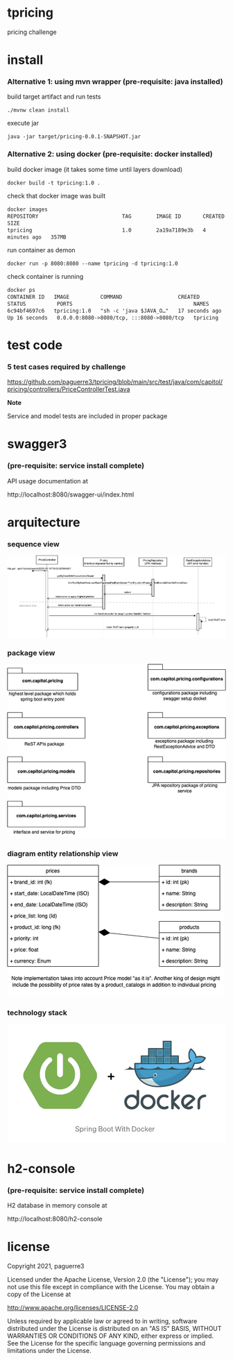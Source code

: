 # tpricing
pricing challenge




# install
### Alternative 1: using mvn wrapper (pre-requisite: java installed)
build target artifact and run tests
<pre><code>./mvnw clean install</code></pre>

execute jar
<pre><code>java -jar target/pricing-0.0.1-SNAPSHOT.jar</code></pre>


### Alternative 2: using docker (pre-requisite: docker installed)
build docker image (it takes some time until layers download)
<pre><code>docker build -t tpricing:1.0 .</code></pre>

check that docker image was built
<pre><code>docker images
REPOSITORY                           TAG        IMAGE ID       CREATED         SIZE
tpricing                             1.0        2a19a7189e3b   4 minutes ago   357MB
</code></pre>

run container as demon
<pre><code>docker run -p 8080:8080 --name tpricing -d tpricing:1.0</code></pre>

check container is running
<pre><code>docker ps
CONTAINER ID   IMAGE          COMMAND                  CREATED          STATUS          PORTS                                       NAMES
6c94bf4697c6   tpricing:1.0   "sh -c 'java $JAVA_O…"   17 seconds ago   Up 16 seconds   0.0.0.0:8080->8080/tcp, :::8080->8080/tcp   tpricing
</code></pre>



# test code
### 5 test cases required by challenge
https://github.com/paguerre3/tpricing/blob/main/src/test/java/com/capitol/pricing/controllers/PriceControllerTest.java

**Note**

Service and model tests are included in proper package



# swagger3 
### (pre-requisite: service install complete)
API usage documentation at 

http://localhost:8080/swagger-ui/index.html



# arquitecture
### sequence view
![Screenshot](https://github.com/paguerre3/tpricing/blob/main/design/seq-diagram.png?raw=true)

### package view
![Screenshot](https://github.com/paguerre3/tpricing/blob/main/design/pckge-diagram.png?raw=true)

### diagram entity relationship view
![Screenshot](https://github.com/paguerre3/tpricing/blob/main/design/der-diagram.png?raw=true)

### technology stack
![Screenshot](https://github.com/paguerre3/tpricing/blob/main/design/impl-img.png?raw=true)





# h2-console
### (pre-requisite: service install complete)
H2 database in memory console at

http://localhost:8080/h2-console




# license
Copyright 2021, paguerre3

Licensed under the Apache License, Version 2.0 (the "License"); you may not use
this file except in compliance with the License. You may obtain a copy of the
License at

http://www.apache.org/licenses/LICENSE-2.0

Unless required by applicable law or agreed to in writing, software distributed
under the License is distributed on an "AS IS" BASIS, WITHOUT WARRANTIES OR
CONDITIONS OF ANY KIND, either express or implied. See the License for the
specific language governing permissions and limitations under the License.
